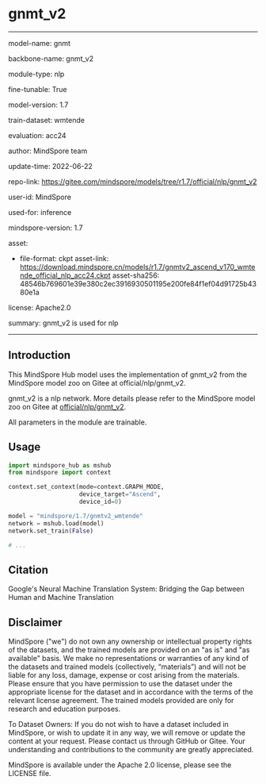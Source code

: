 # gnmt_v2

---

model-name: gnmt

backbone-name: gnmt_v2

module-type: nlp

fine-tunable: True

model-version: 1.7

train-dataset: wmtende

evaluation: acc24

author: MindSpore team

update-time: 2022-06-22

repo-link: <https://gitee.com/mindspore/models/tree/r1.7/official/nlp/gnmt_v2>

user-id: MindSpore

used-for: inference

mindspore-version: 1.7

asset:

-
    file-format: ckpt
    asset-link: <https://download.mindspore.cn/models/r1.7/gnmtv2_ascend_v170_wmtende_official_nlp_acc24.ckpt>
    asset-sha256: 48546b769601e39e380c2ec3916930501195e200fe84f1ef04d91725b4380e1a

license: Apache2.0

summary: gnmt_v2 is used for nlp

---

## Introduction

This MindSpore Hub model uses the implementation of gnmt_v2 from the MindSpore model zoo on Gitee at official/nlp/gnmt_v2.

gnmt_v2 is a nlp network. More details please refer to the MindSpore model zoo on Gitee at [official/nlp/gnmt_v2](https://gitee.com/mindspore/models/blob/r1.7/official/nlp/gnmt_v2/README.md).

All parameters in the module are trainable.

## Usage

```python
import mindspore_hub as mshub
from mindspore import context

context.set_context(mode=context.GRAPH_MODE,
                    device_target="Ascend",
                    device_id=0)

model = "mindspore/1.7/gnmtv2_wmtende"
network = mshub.load(model)
network.set_train(False)

# ...
```

## Citation

Google's Neural Machine Translation System: Bridging the Gap between Human and Machine Translation

## Disclaimer

MindSpore ("we") do not own any ownership or intellectual property rights of the datasets, and the trained models are provided on an "as is" and "as available" basis. We make no representations or warranties of any kind of the datasets and trained models (collectively, “materials”) and will not be liable for any loss, damage, expense or cost arising from the materials. Please ensure that you have permission to use the dataset under the appropriate license for the dataset and in accordance with the terms of the relevant license agreement. The trained models provided are only for research and education purposes.

To Dataset Owners: If you do not wish to have a dataset included in MindSpore, or wish to update it in any way, we will remove or update the content at your request. Please contact us through GitHub or Gitee. Your understanding and contributions to the community are greatly appreciated.

MindSpore is available under the Apache 2.0 license, please see the LICENSE file.

